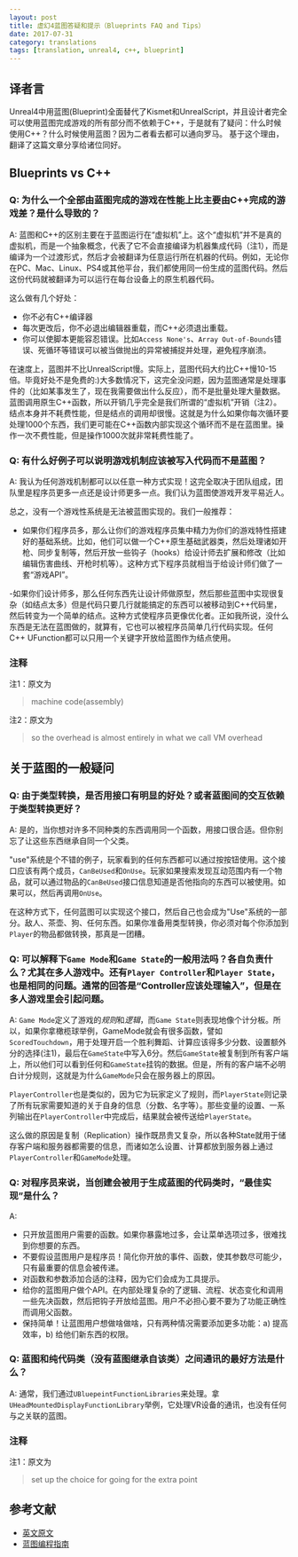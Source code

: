 ```yaml
---
layout: post
title: 虚幻4蓝图答疑和提示（Blueprints FAQ and Tips）
date: 2017-07-31
category: translations
tags: [translation, unreal4, c++, blueprint]
---
```


## 译者言
Unreal4中用蓝图(Blueprint)全面替代了Kismet和UnrealScript，并且设计者完全可以使用蓝图完成游戏的所有部分而不依赖于C++，于是就有了疑问：什么时候使用C++？什么时候使用蓝图？因为二者看去都可以通向罗马。
基于这个理由，翻译了这篇文章分享给诸位同好。

## Blueprints vs C++

### Q: 为什么一个全部由蓝图完成的游戏在性能上比主要由C++完成的游戏差？是什么导致的？
A: 蓝图和C++的区别主要在于蓝图运行在“虚拟机”上。这个“虚拟机”并不是真的虚拟机，而是一个抽象概念，代表了它不会直接编译为机器集成代码（注1），而是编译为一个过渡形式，然后才会被翻译为任意运行所在机器的代码。例如，无论你在PC、Mac、Linux、PS4或其他平台，我们都使用同一份生成的蓝图代码。然后这份代码就被翻译为可以运行在每台设备上的原生机器代码。

这么做有几个好处：
- 你不必有C++编译器
- 每次更改后，你不必退出编辑器重载，而C++必须退出重载。
- 你可以使脚本更能容忍错误。比如`Access None's`、`Array Out-of-Bounds`错误、死循环等错误可以被当做抛出的异常被捕捉并处理，避免程序崩溃。

在速度上，蓝图并不比UnrealScript慢。实际上，蓝图代码大约比C++慢10-15倍。毕竟好处不是免费的:)大多数情况下，这完全没问题，因为蓝图通常是处理事件的（比如某事发生了，现在我需要做出什么反应），而不是批量处理大量数据。蓝图调用原生C++函数，所以开销几乎完全是我们所谓的“虚拟机”开销（注2）。结点本身并不耗费性能，但是结点的调用却很慢。这就是为什么如果你每次循环要处理1000个东西，我们更可能在C++函数内部实现这个循环而不是在蓝图里。操作一次不费性能，但是操作1000次就非常耗费性能了。

### Q: 有什么好例子可以说明游戏机制应该被写入代码而不是蓝图？
A: 我认为任何游戏机制都可以以任意一种方式实现！这完全取决于团队组成，团队里是程序员更多一点还是设计师更多一点。我们认为蓝图使游戏开发平易近人。

总之，没有一个游戏性系统是无法被蓝图实现的。我们一般推荐：
- 如果你们程序员多，那么让你们的游戏程序员集中精力为你们的游戏特性搭建好的基础系统。比如，他们可以做一个C++原生基础武器类，然后处理诸如开枪、同步复制等，然后开放一些钩子（hooks）给设计师去扩展和修改（比如编辑伤害曲线、开枪时机等）。这种方式下程序员就相当于给设计师们做了一套“游戏API”。

-如果你们设计师多，那么任何东西先让设计师做原型，然后那些蓝图中实现很复杂（如结点太多）但是代码只要几行就能搞定的东西可以被移动到C++代码里，然后转变为一个简单的结点。这种方式使程序员更像优化者。正如我所说，没什么东西是无法在蓝图做的，就算有，它也可以被程序员简单几行代码实现。任何C++ UFunction都可以只用一个关键字开放给蓝图作为结点使用。


### 注释
注1：原文为

> machine code(assembly)

注2：原文为

> so the overhead is almost entirely in what we call VM overhead

## 关于蓝图的一般疑问
### Q: 由于类型转换，是否用接口有明显的好处？或者蓝图间的交互依赖于类型转换更好？
A: 是的，当你想对许多不同种类的东西调用同一个函数，用接口很合适。但你别忘了让这些东西继承自同一个父类。

"use"系统是个不错的例子，玩家看到的任何东西都可以通过按按钮使用。这个接口应该有两个成员，`CanBeUsed`和`OnUse`。玩家如果搜索发现互动范围内有一个物品，就可以通过物品的`CanBeUsed`接口信息知道是否他指向的东西可以被使用。如果可以，然后再调用`OnUse`。

在这种方式下，任何蓝图可以实现这个接口，然后自己也会成为"Use"系统的一部分。敌人、茶壶、狗、任何东西。如果你准备用类型转换，你必须对每个你添加到`Player`的物品都做转换，那真是一团糟。

### Q: 可以解释下`Game Mode`和`Game State`的一般用法吗？各自负责什么？尤其在多人游戏中。还有`Player Controller`和`Player State`，也是相同的问题。通常的回答是“Controller应该处理输入”，但是在多人游戏里会引起问题。

A: `Game Mode`定义了游戏的*规则*和*逻辑*，而`Game State`则表现地像个计分板。所以，如果你拿橄榄球举例，GameMode就会有很多函数，譬如`ScoredTouchdown`，用于处理开启一个胜利舞蹈、计算应该得多少分数、设置额外分的选择(注1)，最后在`GameState`中写入6分。然后`GameState`被复制到所有客户端上，所以他们可以看到任何和`GameState`挂钩的数据。但是，所有的客户端不必明白计分规则，这就是为什么`GameMode`只会在服务器上的原因。

`PlayerController`也是类似的，因为它为玩家定义了规则，而`PlayerState`则记录了所有玩家需要知道的关于自身的信息（分数、名字等）。那些变量的设置、一系列输出在`PlayerController`中完成后，结果就会被传送给`PlayerState`。

这么做的原因是复制（Replication）操作既昂贵又复杂，所以各种State就用于储存客户端和服务器都需要的信息，而诸如怎么设置、计算都放到服务器上通过`PlayerController`和`GameMode`处理。

### Q: 对程序员来说，当创建会被用于生成蓝图的代码类时，“最佳实现”是什么？

A: 

- 只开放蓝图用户需要的函数。如果你暴露地过多，会让菜单选项过多，很难找到你想要的东西。
- 不要假设蓝图用户是程序员！简化你开放的事件、函数，使其参数尽可能少，只有最重要的信息会被传递。
- 对函数和参数添加合适的注释，因为它们会成为工具提示。
- 给你的蓝图用户做个API。在内部处理复杂的了逻辑、流程、状态变化和调用一些先决函数，然后把钩子开放给蓝图。用户不必担心要不要为了功能正确性而调用父函数。
- 保持简单！让蓝图用户想做啥做啥，只有两种情况需要添加更多功能：a) 提高效率，b) 给他们新东西的权限。

### Q: 蓝图和纯代码类（没有蓝图继承自该类）之间通讯的最好方法是什么？

A: 通常，我们通过`UBluepeintFunctionLibraries`来处理。拿`UHeadMountedDisplayFunctionLibrary`举例，它处理VR设备的通讯，也没有任何与之关联的蓝图。

### 注释
注1：原文为

> set up the choice for going for the extra point

## 参考文献
- [英文原文](https://wiki.unrealengine.com/Blueprint_FAQ_and_Tips)
- [蓝图编程指南](https://docs.unrealengine.com/latest/CHN/Engine/Blueprints/TechnicalGuide/Guidelines/index.html)
